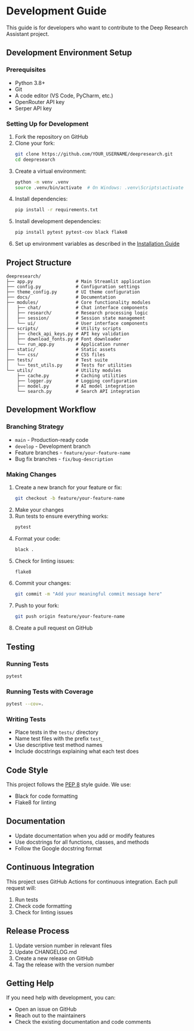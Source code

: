 # Development Guide

This guide is for developers who want to contribute to the Deep Research Assistant project.

## Development Environment Setup

### Prerequisites

- Python 3.8+
- Git
- A code editor (VS Code, PyCharm, etc.)
- OpenRouter API key
- Serper API key

### Setting Up for Development

1. Fork the repository on GitHub
2. Clone your fork:
   ```bash
   git clone https://github.com/YOUR_USERNAME/deepresearch.git
   cd deepresearch
   ```
3. Create a virtual environment:
   ```bash
   python -m venv .venv
   source .venv/bin/activate  # On Windows: .venv\Scripts\activate
   ```
4. Install dependencies:
   ```bash
   pip install -r requirements.txt
   ```
5. Install development dependencies:
   ```bash
   pip install pytest pytest-cov black flake8
   ```
6. Set up environment variables as described in the [Installation Guide](installation.md)

## Project Structure

```
deepresearch/
├── app.py                # Main Streamlit application
├── config.py             # Configuration settings
├── theme_config.py       # UI theme configuration
├── docs/                 # Documentation
├── modules/              # Core functionality modules
│   ├── chat/             # Chat interface components
│   ├── research/         # Research processing logic
│   ├── session/          # Session state management
│   └── ui/               # User interface components
├── scripts/              # Utility scripts
│   ├── check_api_keys.py # API key validation
│   ├── download_fonts.py # Font downloader
│   └── run_app.py        # Application runner
├── static/               # Static assets
│   └── css/              # CSS files
├── tests/                # Test suite
│   └── test_utils.py     # Tests for utilities
└── utils/                # Utility modules
    ├── cache.py          # Caching utilities
    ├── logger.py         # Logging configuration
    ├── model.py          # AI model integration
    └── search.py         # Search API integration
```

## Development Workflow

### Branching Strategy

- `main` - Production-ready code
- `develop` - Development branch
- Feature branches - `feature/your-feature-name`
- Bug fix branches - `fix/bug-description`

### Making Changes

1. Create a new branch for your feature or fix:
   ```bash
   git checkout -b feature/your-feature-name
   ```
2. Make your changes
3. Run tests to ensure everything works:
   ```bash
   pytest
   ```
4. Format your code:
   ```bash
   black .
   ```
5. Check for linting issues:
   ```bash
   flake8
   ```
6. Commit your changes:
   ```bash
   git commit -m "Add your meaningful commit message here"
   ```
7. Push to your fork:
   ```bash
   git push origin feature/your-feature-name
   ```
8. Create a pull request on GitHub

## Testing

### Running Tests

```bash
pytest
```

### Running Tests with Coverage

```bash
pytest --cov=.
```

### Writing Tests

- Place tests in the `tests/` directory
- Name test files with the prefix `test_`
- Use descriptive test method names
- Include docstrings explaining what each test does

## Code Style

This project follows the [PEP 8](https://www.python.org/dev/peps/pep-0008/) style guide. We use:

- Black for code formatting
- Flake8 for linting

## Documentation

- Update documentation when you add or modify features
- Use docstrings for all functions, classes, and methods
- Follow the Google docstring format

## Continuous Integration

This project uses GitHub Actions for continuous integration. Each pull request will:

1. Run tests
2. Check code formatting
3. Check for linting issues

## Release Process

1. Update version number in relevant files
2. Update CHANGELOG.md
3. Create a new release on GitHub
4. Tag the release with the version number

## Getting Help

If you need help with development, you can:

- Open an issue on GitHub
- Reach out to the maintainers
- Check the existing documentation and code comments